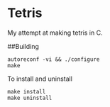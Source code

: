 # Tetris

My attempt at making tetris in C.

##Building
```
autoreconf -vi && ./configure
make
```

To install and uninstall
```
make install
make uninstall
```

